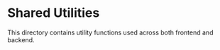 
# Shared Utilities

This directory contains utility functions used across both frontend and backend.
